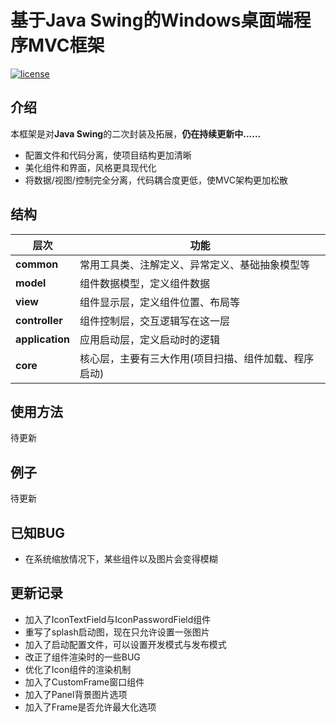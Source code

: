 # 基于Java Swing的Windows桌面端程序MVC框架
[![license](https://img.shields.io/github/license/mashape/apistatus.svg?style=for-the-badge)](LICENSE)
## 介绍
本框架是对**Java Swing**的二次封装及拓展，**仍在持续更新中......**
+ 配置文件和代码分离，使项目结构更加清晰
+ 美化组件和界面，风格更具现代化
+ 将数据/视图/控制完全分离，代码耦合度更低，使MVC架构更加松散
## 结构
|  层次   | 功能  |
|  ----  | ----  |
| **common**  | 常用工具类、注解定义、异常定义、基础抽象模型等 |
| **model**  | 组件数据模型，定义组件数据 |
| **view**  | 组件显示层，定义组件位置、布局等 |
| **controller**  | 组件控制层，交互逻辑写在这一层 |
| **application**  | 应用启动层，定义启动时的逻辑 |
| **core**  | 核心层，主要有三大作用(项目扫描、组件加载、程序启动) |
## 使用方法
待更新  
## 例子
待更新  
## 已知BUG
+ 在系统缩放情况下，某些组件以及图片会变得模糊
## 更新记录
+ 加入了IconTextField与IconPasswordField组件
+ 重写了splash启动图，现在只允许设置一张图片
+ 加入了启动配置文件，可以设置开发模式与发布模式
+ 改正了组件渲染时的一些BUG
+ 优化了Icon组件的渲染机制
+ 加入了CustomFrame窗口组件
+ 加入了Panel背景图片选项
+ 加入了Frame是否允许最大化选项
